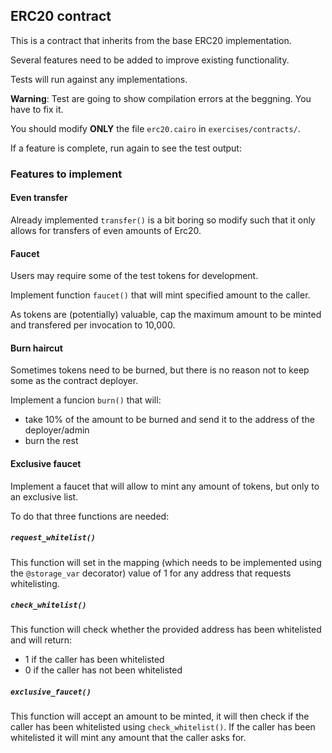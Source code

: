 ## ERC20 contract

This is a contract that inherits from the base ERC20 implementation.

Several features need to be added to improve existing functionality.

Tests will run against any implementations.

**Warning**: Test are going to show compilation errors at the beggning. You have to fix it.

You should modify **ONLY** the file `erc20.cairo` in `exercises/contracts/`.

If a feature is complete, run again to see the test output:

### Features to implement

#### Even transfer

Already implemented `transfer()` is a bit boring so modify such that it only allows for transfers of even amounts of Erc20.

#### Faucet

Users may require some of the test tokens for development.

Implement function `faucet()` that will mint specified amount to the caller.

As tokens are (potentially) valuable, cap the maximum amount to be minted and transfered per invocation to 10,000.

#### Burn haircut

Sometimes tokens need to be burned, but there is no reason not to keep some as the contract deployer.

Implement a funcion `burn()` that will:

- take 10% of the amount to be burned and send it to the address of the deployer/admin
- burn the rest

#### Exclusive faucet

Implement a faucet that will allow to mint any amount of tokens, but only to an exclusive list.

To do that three functions are needed:

##### `request_whitelist()`

This function will set in the mapping (which needs to be implemented using the `@storage_var` decorator) value of 1 for any address that requests whitelisting.

##### `check_whitelist()`

This function will check whether the provided address has been whitelisted and will return:

- 1 if the caller has been whitelisted
- 0 if the caller has not been whitelisted

##### `exclusive_faucet()`

This function will accept an amount to be minted, it will then check if the caller has been whitelisted using `check_whitelist()`. If the caller has been whitelisted it will mint any amount that the caller asks for.
